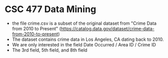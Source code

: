 # CSC 477 Data Mining 

* the file crime.csv is a subset of the original dataset from "Crime Data from 2010 to Present" (https://catalog.data.gov/dataset/crime-data-from-2010-to-present)
* The dataset contains crime data in Los Angeles, CA dating back to 2010.
* We are only interested in the field Date Occurred / Area ID / Crime ID
* The 3rd field, 5th field, and 8th field






